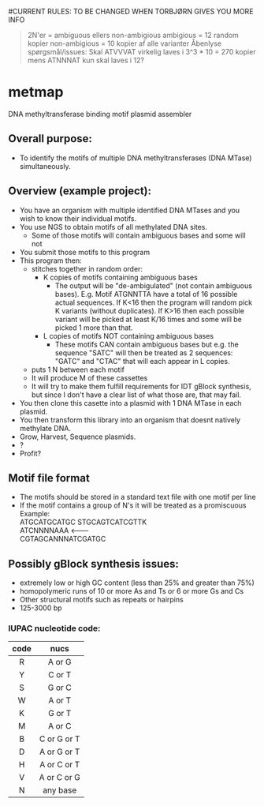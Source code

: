 #CURRENT RULES: TO BE CHANGED WHEN TORBJØRN GIVES YOU MORE INFO
>2N'er = ambiguous ellers non-ambigious
ambigious = 12 random kopier
non-ambigious = 10 kopier af alle varianter
Åbenlyse spørgsmål/issues:
Skal ATVVVAT virkelig laves i 3^3 * 10 = 270 kopier mens ATNNNAT kun skal laves i 12?


# metmap
DNA methyltransferase binding motif plasmid assembler

## Overall purpose:
* To identify the motifs of multiple DNA methyltransferases (DNA MTase) simultaneously.

## Overview (example project):
* You have an organism with multiple identified DNA MTases and you wish to know their individual motifs.
* You use NGS to obtain motifs of all methylated DNA sites.
  * Some of those motifs will contain ambiguous bases and some will not
* You submit those motifs to this program
* This program then:
   * stitches together in random order:
     * K copies of motifs containing ambiguous bases
       * The output will be "de-ambigulated" (not contain ambiguous bases). E.g. Motif ATGNNTTA have a total of 16 possible actual sequences. If K<16 then the program will random pick K variants (without duplicates). If K>16 then each possible variant will be picked at least K/16 times and some will be picked 1 more than that.
     * L copies of motifs NOT containing ambiguous bases
       * These motifs CAN contain ambiguous bases but e.g. the sequence "SATC" will then be treated as 2 sequences: "GATC" and "CTAC" that will each appear in L copies. 
   * puts 1 N between each motif
   * It will produce M of these cassettes
   * It will try to make them fulfill requirements for IDT gBlock synthesis, but since I don't have a clear list of what those are, that may fail.
* You then clone this casette into a plasmid with 1 DNA MTase in each plasmid. 
* You then transform this library into an organism that doesnt natively methylate DNA.
* Grow, Harvest, Sequence plasmids.
* ?
* Profit?  


## Motif file format
* The motifs should be stored in a standard text file with one motif per line
* If the motif contains a group of N's it will be treated as a promiscuous
  Example:  
  ATGCATGCATGC
  STGCAGTCATCGTTK    
  ATCNNNNAAA            <---  
  CGTAGCANNNATCGATGC  
  
## Possibly gBlock synthesis issues:
* extremely low or high GC content (less than 25% and greater than 75%)
* homopolymeric runs of 10 or more As and Ts or 6 or more Gs and Cs
* Other structural motifs such as repeats or hairpins
* 125-3000 bp


### IUPAC nucleotide code:
|code | nucs|
|:---:|:---:|
|R|A or G|
|Y|	C or T  
|S|	G or C  
|W|	A or T  
|K|	G or T  
|M|	A or C  
|B|	C or G or T  
|D|	A or G or T  
|H|	A or C or T  
|V|	A or C or G  
|N|	any base  